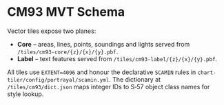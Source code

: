 # CM93 MVT Schema

Vector tiles expose two planes:

- **Core** – areas, lines, points, soundings and lights served from `/tiles/cm93-core/{z}/{x}/{y}.pbf`.
- **Label** – text features served from `/tiles/cm93-label/{z}/{x}/{y}.pbf`.

All tiles use `EXTENT=4096` and honour the declarative `SCAMIN` rules in `chart-tiler/config/portrayal/scamin.yml`.
The dictionary at `/tiles/cm93/dict.json` maps integer IDs to S‑57 object class names for style lookup.
